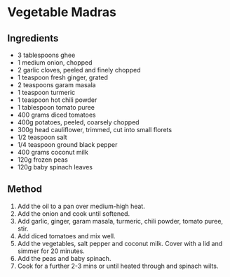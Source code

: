 # Vegetable Madras

## Ingredients

- 3 tablespoons ghee
- 1 medium onion, chopped
- 2 garlic cloves, peeled and finely chopped
- 1 teaspoon fresh ginger, grated
- 2 teaspoons garam masala
- 1 teaspoon turmeric
- 1 teaspoon hot chili powder
- 1 tablespoon tomato puree
- 400 grams diced tomatoes
- 400g potatoes, peeled, coarsely chopped
- 300g head cauliflower, trimmed, cut into small florets
- 1/2 teaspoon salt
- 1/4 teaspoon ground black pepper
- 400 grams coconut milk
- 120g frozen peas
- 120g baby spinach leaves

## Method

1. Add the oil to a pan over medium-high heat.
2. Add the onion and cook until softened.
3. Add garlic, ginger, garam masala, turmeric, chili powder, tomato puree, stir.
4. Add diced tomatoes and mix well.
5. Add the vegetables, salt pepper and coconut milk. Cover with a lid and simmer for 20 minutes.
6. Add the peas and baby spinach.
7. Cook for a further 2-3 mins or until heated through and spinach wilts.
